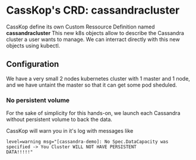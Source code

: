 # CassKop's CRD: cassandracluster

CassKop define its own Custom Ressource Definition named **cassandracluster**
This new k8s objects allow to describe the Cassandra cluster a user wants to manage.
We can interract directly with this new objects using kubectl.


## Configuration

We have a very small 2 nodes kubernetes cluster with 1 master and 1 node, and we have untaint the master so that it can
get some pod sheduled.

### No persistent volume

For the sake of simplicity for this hands-on, we launch each Cassandra without persistent volume to back the data. 

CassKop will warn you in it's log with messages like 

```
level=warning msg="[cassandra-demo]: No Spec.DataCapacity was specified -> You Cluster WILL NOT HAVE PERSISTENT
DATA!!!!!"
```


